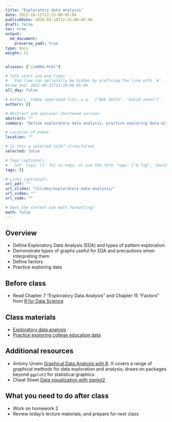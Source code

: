 ```yaml
---
title: "Exploratory data analysis"
date: 2022-10-11T12:25:00-05:00
publishDate: 2019-04-10T12:25:00-05:00
draft: false
toc: true
output:
  md_document:
    preserve_yaml: true
type: docs
weight: 21


aliases: ["/cm004.html"]

# Talk start and end times.
#   End time can optionally be hidden by prefixing the line with `#`.
#time_end: 2022-08-31T14:20:00-05:00
all_day: false

# Authors. Comma separated list, e.g. `["Bob Smith", "David Jones"]`.
authors: []

# Abstract and optional shortened version.
abstract: ""
summary: "Define exploratory data analysis, practice exploring data with visualizations, and familiarize with factors."

# Location of event.
location: ""

# Is this a selected talk? (true/false)
selected: false

# Tags (optional).
#   Set `tags: []` for no tags, or use the form `tags: ["A Tag", "Another Tag"]` for one or more tags.
tags: []

# Links (optional).
url_pdf: ""
url_slides: "/slides/exploratory-data-analysis/"
url_video: ""
url_code: ""

# Does the content use math formatting?
math: false
---
```


## Overview

- Define Exploratory Data Analysis (EDA) and types of pattern
  exploration
- Demonstrate types of graphs useful for EDA and precautions when
  interpreting them
- Define factors
- Practice exploring data

## Before class

- Read Chapter 7 “Exploratory Data Analysis” and Chapter 15 “Factors”
  from [R for Data Science](http://r4ds.had.co.nz/)

## Class materials

- [Exploratory data analysis](/notes/exploratory-data-analysis/)
- [Practice exploring college education
  data](/notes/exploratory-data-analysis-practice/)

<!--
* Copied from the lecture on data wrangling, notes on factors: [Practice transforming and visualizing factors](/notes/factors-exercise/)
-->

## Additional resources

- Antony Unwin [Graphical Data Analysis with
  R](https://catalog.lib.uchicago.edu/vufind/Record/11609643#). It
  covers a range of graphical methods for data exploration and analysis;
  draws on packages beyond `ggplot2` for statistical graphics.
- Cheat Sheet [Data visualization with
  ggplot2](https://raw.githubusercontent.com/rstudio/cheatsheets/main/data-visualization.pdf)

## What you need to do after class

- Work on homework 2
- Review today’s lecture materials, and prepare for next class
